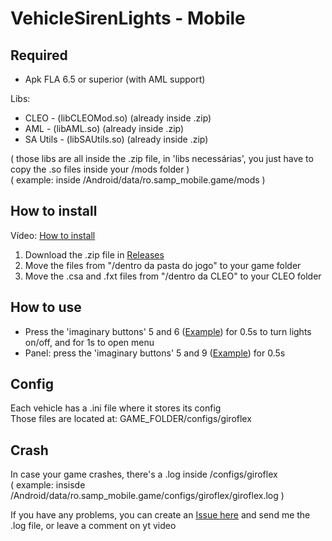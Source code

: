# VehicleSirenLights - Mobile

## Required
* Apk FLA 6.5 or superior (with AML support)

Libs:<br>

* CLEO - (libCLEOMod.so) (already inside .zip)
* AML - (libAML.so) (already inside .zip)
* SA Utils - (libSAUtils.so) (already inside .zip)

( those libs are all inside the .zip file, in 'libs necessárias', you just have to copy the .so files inside your /mods folder )<br>
( example: inside /Android/data/ro.samp_mobile.game/mods )<br>

## How to install
Vídeo: [How to install](https://www.youtube.com/watch?v=QWzTS0r7288)

1. Download the .zip file in [Releases](https://github.com/Danilo1301/GTASA_libGiroflex/releases)
2. Move the files from "/dentro da pasta do jogo" to your game folder
3. Move the .csa and .fxt files from "/dentro da CLEO" to your CLEO folder

## How to use
* Press the 'imaginary buttons' 5 and 6 ([Example](https://imgur.com/gA8Lfvt)) for 0.5s to turn lights on/off, and for 1s to open menu
* Panel: press the 'imaginary buttons' 5 and 9 ([Example](https://imgur.com/LLddMfg)) for 0.5s

## Config
Each vehicle has a .ini file where it stores its config<br>
Those files are located at: GAME_FOLDER/configs/giroflex

## Crash
In case your game crashes, there's a .log inside /configs/giroflex<br>
( example: insisde /Android/data/ro.samp_mobile.game/configs/giroflex/giroflex.log )<br>

If you have any problems, you can create an [Issue here](https://github.com/Danilo1301/GTASA_libGiroflex/issues) and send me the .log file, or leave a comment on yt video

